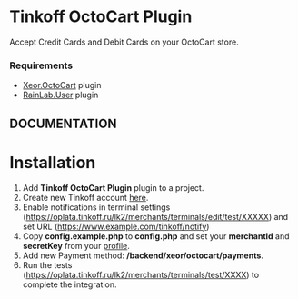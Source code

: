 # Tinkoff OctoCart Plugin

Accept Credit Cards and Debit Cards on your OctoCart store.

### Requirements

* [Xeor.OctoCart](http://octobercms.com/plugin/xeor-octocart) plugin
* [RainLab.User](http://octobercms.com/plugin/rainlab-user) plugin

## DOCUMENTATION

# Installation
1. Add **Tinkoff OctoCart Plugin** plugin to a project. 
2. Create new Tinkoff account [here](https://oplata.tinkoff.ru/landing/business).
3. Enable notifications in terminal settings (https://oplata.tinkoff.ru/lk2/merchants/terminals/edit/test/XXXXX) and set URL (https://www.example.com/tinkoff/notify)
4. Copy **config.example.php** to **config.php** and set your **merchantId** and **secretKey** from your [profile](https://oplata.tinkoff.ru/lk2/merchants).
5. Add new Payment method: **/backend/xeor/octocart/payments**.
6. Run the tests (https://oplata.tinkoff.ru/lk2/merchants/terminals/test/XXXX) to complete the integration.
